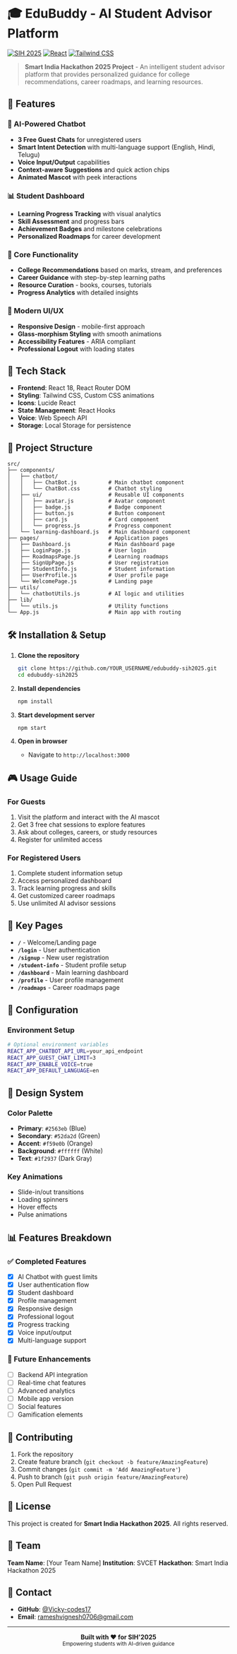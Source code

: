 # 🎓 EduBuddy - AI Student Advisor Platform

[![SIH 2025](https://img.shields.io/badge/SIH-2025-blue.svg)](https://sih.gov.in/)
[![React](https://img.shields.io/badge/React-18-61DAFB.svg)](https://reactjs.org/)
[![Tailwind CSS](https://img.shields.io/badge/Tailwind-CSS-38B2AC.svg)](https://tailwindcss.com/)

> **Smart India Hackathon 2025 Project** - An intelligent student advisor platform that provides personalized guidance for college recommendations, career roadmaps, and learning resources.

## 🌟 Features

### 🤖 AI-Powered Chatbot
- **3 Free Guest Chats** for unregistered users
- **Smart Intent Detection** with multi-language support (English, Hindi, Telugu)
- **Voice Input/Output** capabilities
- **Context-aware Suggestions** and quick action chips
- **Animated Mascot** with peek interactions

### 📊 Student Dashboard
- **Learning Progress Tracking** with visual analytics
- **Skill Assessment** and progress bars
- **Achievement Badges** and milestone celebrations
- **Personalized Roadmaps** for career development

### 🎯 Core Functionality
- **College Recommendations** based on marks, stream, and preferences
- **Career Guidance** with step-by-step learning paths
- **Resource Curation** - books, courses, tutorials
- **Progress Analytics** with detailed insights

### 🎨 Modern UI/UX
- **Responsive Design** - mobile-first approach
- **Glass-morphism Styling** with smooth animations
- **Accessibility Features** - ARIA compliant
- **Professional Logout** with loading states

## 🚀 Tech Stack

- **Frontend**: React 18, React Router DOM
- **Styling**: Tailwind CSS, Custom CSS animations
- **Icons**: Lucide React
- **State Management**: React Hooks
- **Voice**: Web Speech API
- **Storage**: Local Storage for persistence

## 📁 Project Structure

```
src/
├── components/
│   ├── chatbot/
│   │   ├── ChatBot.js          # Main chatbot component
│   │   └── ChatBot.css         # Chatbot styling
│   ├── ui/                     # Reusable UI components
│   │   ├── avatar.js           # Avatar component
│   │   ├── badge.js            # Badge component  
│   │   ├── button.js           # Button component
│   │   ├── card.js             # Card component
│   │   └── progress.js         # Progress component
│   └── learning-dashboard.js   # Main dashboard component
├── pages/                      # Application pages
│   ├── Dashboard.js            # Main dashboard page
│   ├── LoginPage.js            # User login
│   ├── RoadmapsPage.js         # Learning roadmaps
│   ├── SignUpPage.js           # User registration
│   ├── StudentInfo.js          # Student information
│   ├── UserProfile.js          # User profile page
│   └── WelcomePage.js          # Landing page
├── utils/
│   └── chatbotUtils.js         # AI logic and utilities
├── lib/
│   └── utils.js                # Utility functions
└── App.js                      # Main app with routing
```

## 🛠️ Installation & Setup

1. **Clone the repository**
   ```bash
   git clone https://github.com/YOUR_USERNAME/edubuddy-sih2025.git
   cd edubuddy-sih2025
   ```

2. **Install dependencies**
   ```bash
   npm install
   ```

3. **Start development server**
   ```bash
   npm start
   ```

4. **Open in browser**
   - Navigate to `http://localhost:3000`

## 🎮 Usage Guide

### For Guests
1. Visit the platform and interact with the AI mascot
2. Get 3 free chat sessions to explore features
3. Ask about colleges, careers, or study resources
4. Register for unlimited access

### For Registered Users
1. Complete student information setup
2. Access personalized dashboard
3. Track learning progress and skills
4. Get customized career roadmaps
5. Use unlimited AI advisor sessions

## 🎯 Key Pages

- **`/`** - Welcome/Landing page
- **`/login`** - User authentication
- **`/signup`** - New user registration
- **`/student-info`** - Student profile setup
- **`/dashboard`** - Main learning dashboard
- **`/profile`** - User profile management
- **`/roadmaps`** - Career roadmaps page

## 🔧 Configuration

### Environment Setup
```bash
# Optional environment variables
REACT_APP_CHATBOT_API_URL=your_api_endpoint
REACT_APP_GUEST_CHAT_LIMIT=3
REACT_APP_ENABLE_VOICE=true
REACT_APP_DEFAULT_LANGUAGE=en
```

## 🎨 Design System

### Color Palette
- **Primary**: `#2563eb` (Blue)
- **Secondary**: `#52da2d` (Green)
- **Accent**: `#f59e0b` (Orange)
- **Background**: `#ffffff` (White)
- **Text**: `#1f2937` (Dark Gray)

### Key Animations
- Slide-in/out transitions
- Loading spinners
- Hover effects
- Pulse animations

## 📊 Features Breakdown

### ✅ Completed Features
- [x] AI Chatbot with guest limits
- [x] User authentication flow
- [x] Student dashboard
- [x] Profile management
- [x] Responsive design
- [x] Professional logout
- [x] Progress tracking
- [x] Voice input/output
- [x] Multi-language support

### 🚧 Future Enhancements
- [ ] Backend API integration
- [ ] Real-time chat features
- [ ] Advanced analytics
- [ ] Mobile app version
- [ ] Social features
- [ ] Gamification elements

## 🤝 Contributing

1. Fork the repository
2. Create feature branch (`git checkout -b feature/AmazingFeature`)
3. Commit changes (`git commit -m 'Add AmazingFeature'`)
4. Push to branch (`git push origin feature/AmazingFeature`)
5. Open Pull Request

## 📄 License

This project is created for **Smart India Hackathon 2025**. All rights reserved.

## 👥 Team

**Team Name**: [Your Team Name]
**Institution**: SVCET
**Hackathon**: Smart India Hackathon 2025

## 📧 Contact

- **GitHub**: [@Vicky-codes17](https://github.com/Vicky-codes17)
- **Email**: rameshvignesh0706@gmail.com

---

<div align="center">
  <strong>Built with ❤️ for SIH'2025</strong>
  <br>
  <sub>Empowering students with AI-driven guidance</sub>
</div>